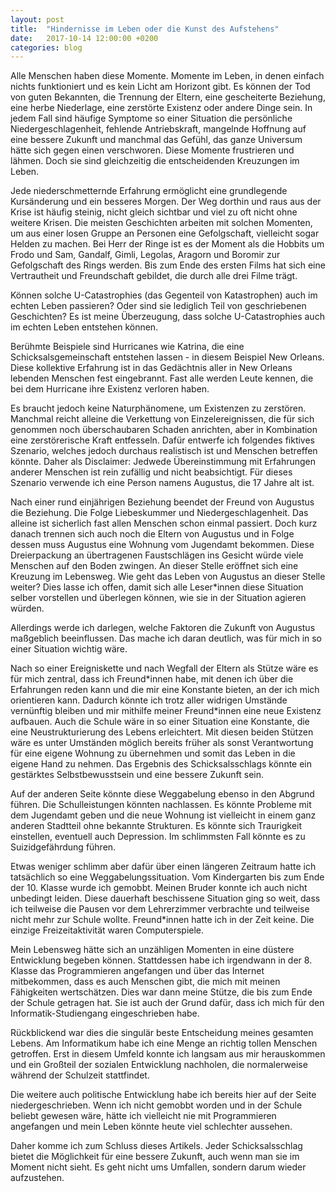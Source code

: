 ```yaml
---
layout: post
title:  "Hindernisse im Leben oder die Kunst des Aufstehens"
date:   2017-10-14 12:00:00 +0200
categories: blog
---
```


Alle Menschen haben diese Momente. Momente im Leben, in denen einfach nichts
funktioniert und es kein Licht am Horizont gibt. Es können der Tod von guten
Bekannten, die Trennung der Eltern, eine gescheiterte Beziehung, eine
herbe Niederlage, eine zerstörte Existenz  oder andere Dinge sein. In jedem Fall 
sind häufige Symptome so einer Situation die persönliche Niedergeschlagenheit, 
fehlende Antriebskraft, mangelnde Hoffnung auf eine bessere Zukunft und manchmal 
das Gefühl, das ganze Universum hätte sich gegen einen verschworen. Diese Momente 
frustrieren und lähmen. Doch sie sind gleichzeitig die entscheidenden Kreuzungen
im Leben.

Jede niederschmetternde Erfahrung ermöglicht eine grundlegende Kursänderung und
ein besseres Morgen. Der Weg dorthin und raus aus der Krise ist häufig steinig,
nicht gleich sichtbar und viel zu oft nicht ohne weitere Krisen. Die meisten
Geschichten arbeiten mit solchen Momenten, um aus einer losen Gruppe an Personen
eine Gefolgschaft, vielleicht sogar Helden zu machen. Bei Herr der Ringe ist
es der Moment als die Hobbits um Frodo und Sam, Gandalf, Gimli, Legolas, Aragorn
und Boromir zur Gefolgschaft des Rings werden. Bis zum Ende des ersten Films
hat sich eine Vertrautheit und Freundschaft gebildet, die durch alle drei Filme 
trägt.

Können solche U-Catastrophies (das Gegenteil von Katastrophen) auch im echten
Leben passieren? Oder sind sie lediglich Teil von geschriebenen Geschichten?
Es ist meine Überzeugung, dass solche U-Catastrophies auch im echten Leben
entstehen können.

Berühmte Beispiele sind Hurricanes wie Katrina, die eine Schicksalsgemeinschaft
entstehen lassen - in diesem Beispiel New Orleans. Diese kollektive Erfahrung
ist in das Gedächtnis aller in New Orleans lebenden Menschen fest eingebrannt.
Fast alle werden Leute kennen, die bei dem Hurricane ihre Existenz verloren haben.

Es braucht jedoch keine Naturphänomene, um Existenzen zu zerstören. Manchmal
reicht alleine die Verkettung von Einzelereignissen, die für sich genommen
noch überschaubaren Schaden anrichten, aber in Kombination eine zerstörerische
Kraft entfesseln. Dafür entwerfe ich folgendes fiktives Szenario, welches jedoch
durchaus realistisch ist und Menschen betreffen könnte. Daher als Disclaimer:
Jedwede Übereinstimmung mit Erfahrungen anderer Menschen ist rein zufällig und 
nicht beabsichtigt. Für dieses Szenario verwende ich eine Person namens Augustus,
die 17 Jahre alt ist. 

Nach einer rund einjährigen Beziehung beendet der Freund von Augustus die
Beziehung. Die Folge Liebeskummer und Niedergeschlagenheit. Das alleine ist
sicherlich fast allen Menschen schon einmal passiert. Doch kurz danach trennen
sich auch noch die Eltern von Augustus und in Folge dessen muss Augustus eine
Wohnung vom Jugendamt bekommen. Diese Dreierpackung an übertragenen Faustschlägen
ins Gesicht würde viele Menschen auf den Boden zwingen. An dieser Stelle eröffnet
sich eine Kreuzung im Lebensweg. Wie geht das Leben von Augustus an dieser Stelle
weiter? Dies lasse ich offen, damit sich alle Leser\*innen diese Situation selber
vorstellen und überlegen können, wie sie in der Situation agieren würden.

Allerdings werde ich darlegen, welche Faktoren die Zukunft von Augustus maßgeblich
beeinflussen. Das mache ich daran deutlich, was für mich in so einer Situation
wichtig wäre.

Nach so einer Ereigniskette und nach Wegfall der Eltern als Stütze wäre es für
mich zentral, dass ich Freund\*innen habe, mit denen ich über die Erfahrungen reden
kann und die mir eine Konstante bieten, an der ich mich orientieren kann.
Dadurch könnte ich trotz aller widrigen Umstände vernünftig bleiben und mir
mithilfe meiner Freund\*innen eine neue Existenz aufbauen. Auch die Schule wäre
in so einer Situation eine Konstante, die eine Neustrukturierung des Lebens
erleichtert.
Mit diesen beiden Stützen wäre es unter Umständen möglich bereits früher als
sonst Verantwortung für eine eigene Wohnung zu übernehmen und somit das Leben
in die eigene Hand zu nehmen. Das Ergebnis des Schicksalsschlags könnte ein
gestärktes Selbstbewusstsein und eine bessere Zukunft sein.

Auf der anderen Seite könnte diese Weggabelung ebenso in den Abgrund führen.
Die Schulleistungen könnten nachlassen. Es könnte Probleme mit dem Jugendamt
geben und die neue Wohnung ist vielleicht in einem ganz anderen Stadtteil ohne
bekannte Strukturen. Es könnte sich Traurigkeit einstellen, eventuell auch
Depression. Im schlimmsten Fall könnte es zu Suizidgefährdung führen.

Etwas weniger schlimm aber dafür über einen längeren Zeitraum hatte ich
tatsächlich so eine Weggabelungssituation. Vom Kindergarten bis zum Ende der 10.
Klasse wurde ich gemobbt. Meinen Bruder konnte ich auch nicht unbedingt
leiden. Diese dauerhaft beschissene Situation ging so weit, dass ich teilweise
die Pausen vor dem Lehrerzimmer verbrachte und teilweise nicht mehr zur Schule
wollte. Freund\*innen hatte ich in der Zeit keine. Die einzige Freizeitaktivität
waren Computerspiele.

Mein Lebensweg hätte sich an unzähligen Momenten in eine düstere Entwicklung
begeben können. Stattdessen habe ich irgendwann in der 8. Klasse das Programmieren
angefangen und über das Internet mitbekommen, dass es auch Menschen gibt, die
mich mit meinen Fähigkeiten wertschätzen. Dies war dann meine Stütze, die
bis zum Ende der Schule getragen hat. Sie ist auch der Grund dafür, dass ich
mich für den Informatik-Studiengang eingeschrieben habe.

Rückblickend war dies die singulär beste Entscheidung meines gesamten Lebens.
Am Informatikum habe ich eine Menge an richtig tollen Menschen getroffen. Erst
in diesem Umfeld konnte ich langsam aus mir herauskommen und ein Großteil der
sozialen Entwicklung nachholen, die normalerweise während der Schulzeit stattfindet.

Die weitere auch politische Entwicklung habe ich bereits hier auf der Seite
niedergeschrieben. Wenn ich nicht gemobbt worden und in der Schule beliebt
gewesen wäre, hätte ich vielleicht nie mit Programmieren angefangen und
mein Leben könnte heute viel schlechter aussehen.

Daher komme ich zum Schluss dieses Artikels. Jeder Schicksalsschlag bietet die
Möglichkeit für eine bessere Zukunft, auch wenn man sie im Moment nicht sieht.
Es geht nicht ums Umfallen, sondern darum wieder aufzustehen.
